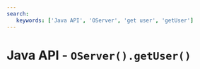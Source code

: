 ```yaml
---
search:
   keywords: ['Java API', 'OServer', 'get user', 'getUser']
---
```


# Java API - `OServer().getUser()`
